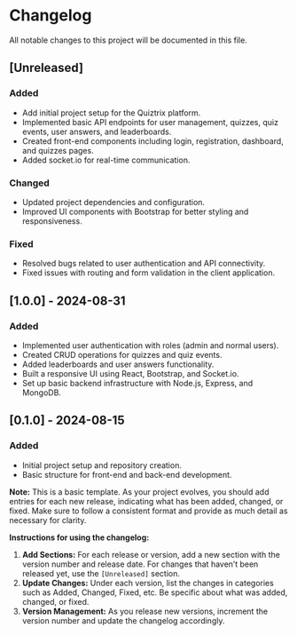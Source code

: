 # Changelog

All notable changes to this project will be documented in this file.

## [Unreleased]

### Added

- Add initial project setup for the Quiztrix platform.
- Implemented basic API endpoints for user management, quizzes, quiz events, user answers, and leaderboards.
- Created front-end components including login, registration, dashboard, and quizzes pages.
- Added socket.io for real-time communication.

### Changed

- Updated project dependencies and configuration.
- Improved UI components with Bootstrap for better styling and responsiveness.

### Fixed

- Resolved bugs related to user authentication and API connectivity.
- Fixed issues with routing and form validation in the client application.

## [1.0.0] - 2024-08-31

### Added

- Implemented user authentication with roles (admin and normal users).
- Created CRUD operations for quizzes and quiz events.
- Added leaderboards and user answers functionality.
- Built a responsive UI using React, Bootstrap, and Socket.io.
- Set up basic backend infrastructure with Node.js, Express, and MongoDB.

## [0.1.0] - 2024-08-15

### Added

- Initial project setup and repository creation.
- Basic structure for front-end and back-end development.

**Note:** This is a basic template. As your project evolves, you should add entries for each new release, indicating what has been added, changed, or fixed. Make sure to follow a consistent format and provide as much detail as necessary for clarity.

**Instructions for using the changelog:**

1. **Add Sections:** For each release or version, add a new section with the version number and release date. For changes that haven’t been released yet, use the `[Unreleased]` section.
2. **Update Changes:** Under each version, list the changes in categories such as Added, Changed, Fixed, etc. Be specific about what was added, changed, or fixed.
3. **Version Management:** As you release new versions, increment the version number and update the changelog accordingly.
